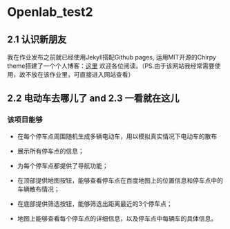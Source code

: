 # Openlab_test2

## 2.1 认识新朋友

我在作业发布之前就已经使用Jekyll搭配Github pages, 运用MIT开源的Chirpy theme搭建了一个个人博客：[这里](https://3525613741.github.io/Xi'ao) 欢迎各位阅读。（PS.由于该网站我经常需要使用，故不放在该作业里，可直接进入网站查看）

## 2.2 电动车去哪儿了 and 2.3 一看就在这儿

### **该项目能够**

- 在每个停车点周围随机生成多辆电动车，用以模拟真实情况下电动车的散布

- 展示所有停车点的信息；

- 为每个停车点都提供了导航功能；

- 在顶部提供地图按钮，能够查看停车点在百度地图上的位置信息和停车点中的车辆散布情况；

- 在底部提供筛选按钮，能够筛选出距离最近的3个停车点；

- 地图上能够查看每个停车点的详细信息，以及停车点中每辆车的具体信息。
